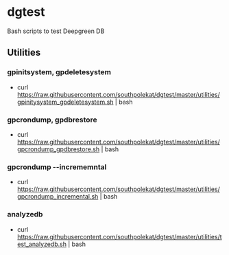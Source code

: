 # dgtest

Bash scripts to test Deepgreen DB

## Utilities 
### gpinitsystem, gpdeletesystem
* curl https://raw.githubusercontent.com/southpolekat/dgtest/master/utilities/gpinitysystem_gpdeletesystem.sh | bash
### gpcrondump, gpdbrestore 
* curl https://raw.githubusercontent.com/southpolekat/dgtest/master/utilities/gpcrondump_gpdbrestore.sh | bash
### gpcrondump --incrememntal
* curl https://raw.githubusercontent.com/southpolekat/dgtest/master/utilities/gpcrondump_incremental.sh | bash
### analyzedb 
* curl https://raw.githubusercontent.com/southpolekat/dgtest/master/utilities/test_analyzedb.sh | bash
